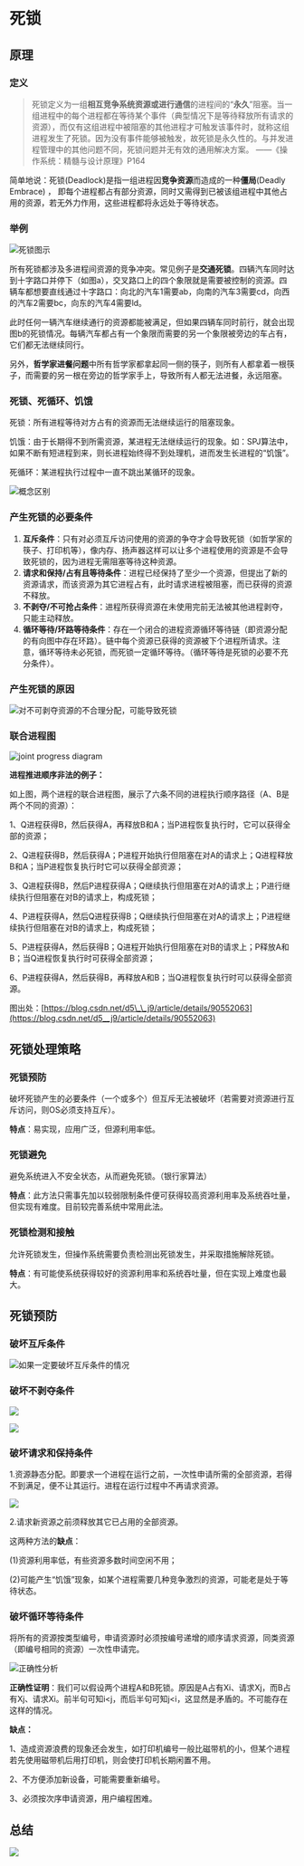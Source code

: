 # 死锁

## 原理

### 定义

> 死锁定义为一组**相互竞争系统资源或进行通信**的进程间的“**永久**”阻塞。当一组进程中的每个进程都在等待某个事件（典型情况下是等待释放所有请求的资源），而仅有这组进程中被阻塞的其他进程才可触发该事件时，就称这组进程发生了死锁。因为没有事件能够被触发，故死锁是永久性的。与并发进程管理中的其他问题不同，死锁问题并无有效的通用解决方案。         ——《操作系统：精髓与设计原理》P164

简单地说：死锁\(Deadlock\)是指一组进程因**竞争资源**而造成的一种**僵局**\(Deadly Embrace\) ， 即每个进程都占有部分资源，同时又需得到已被该组进程中其他占用的资源，若无外力作用，这些进程都将永远处于等待状态。

### 举例

![&#x6B7B;&#x9501;&#x56FE;&#x793A;](../.gitbook/assets/qq-tu-pian-20210524192145%20%281%29.jpg)

所有死锁都涉及多进程间资源的竞争冲突。常见例子是**交通死锁**。四辆汽车同时达到十字路口并停下（如图a），交叉路口上的四个象限就是需要被控制的资源。四辆车都想要直线通过十字路口：向北的汽车1需要ab，向南的汽车3需要cd，向西的汽车2需要bc，向东的汽车4需要ld。

此时任何一辆汽车继续通行的资源都能被满足，但如果四辆车同时前行，就会出现图b的死锁情况。每辆汽车都占有一个象限而需要的另一个象限被旁边的车占有，它们都无法继续同行。

另外，**哲学家进餐问题**中所有哲学家都拿起同一侧的筷子，则所有人都拿着一根筷子，而需要的另一根在旁边的哲学家手上，导致所有人都无法进餐，永远阻塞。

### 死锁、死循环、饥饿

死锁：所有进程等待对方占有的资源而无法继续运行的阻塞现象。

饥饿：由于长期得不到所需资源，某进程无法继续运行的现象。如：SPJ算法中，如果不断有短进程到来，则长进程始终得不到处理机，进而发生长进程的“饥饿”。

死循环：某进程执行过程中一直不跳出某循环的现象。

![&#x6982;&#x5FF5;&#x533A;&#x522B;](../.gitbook/assets/image%20%286%29.png)

### 

### 产生死锁的必要条件

1. **互斥条件**：只有对必须互斥访问使用的资源的争夺才会导致死锁（如哲学家的筷子、打印机等），像内存、扬声器这样可以让多个进程使用的资源是不会导致死锁的，因为进程无需阻塞等待这种资源。
2. **请求和保持/占有且等待条件**：进程已经保持了至少一个资源，但提出了新的资源请求，而该资源为其它进程占有，此时请求进程被阻塞，而已获得的资源不释放。
3. **不剥夺/不可抢占条件**：进程所获得资源在未使用完前无法被其他进程剥夺，只能主动释放。
4. **循环等待/环路等待条件**：存在一个闭合的进程资源循环等待链（即资源分配的有向图中存在环路）。链中每个资源已获得的资源被下个进程所请求。注意，循环等待未必死锁，而死锁一定循环等待。（循环等待是死锁的必要不充分条件）。

### 产生死锁的原因

![&#x5BF9;&#x4E0D;&#x53EF;&#x5265;&#x593A;&#x8D44;&#x6E90;&#x7684;&#x4E0D;&#x5408;&#x7406;&#x5206;&#x914D;&#xFF0C;&#x53EF;&#x80FD;&#x5BFC;&#x81F4;&#x6B7B;&#x9501;](../.gitbook/assets/image%20%2810%29.png)

### 联合进程图

![joint progress diagram](../.gitbook/assets/image%20%2813%29.png)

**进程推进顺序非法的例子：**

如上图，两个进程的联合进程图，展示了六条不同的进程执行顺序路径（A、B是两个不同的资源）：

1、Q进程获得B，然后获得A，再释放B和A；当P进程恢复执行时，它可以获得全部的资源；

 2、Q进程获得B，然后获得A；P进程开始执行但阻塞在对A的请求上；Q进程释放B和A；当P进程恢复执行时它可以获得全部资源； 

3、Q进程获得B，然后P进程获得A；Q继续执行但阻塞在对A的请求上；P进行继续执行但阻塞在对B的请求上，构成死锁； 

4、P进程获得A，然后Q进程获得B；Q继续执行但阻塞在对A的请求上；P进程继续执行但阻塞在对B的请求上，构成死锁； 

5、P进程获得A，然后获得B；Q进程开始执行但阻塞在对B的请求上；P释放A和B；当Q进程恢复执行时可获得全部资源；

 6、P进程获得A，然后获得B，再释放A和B；当Q进程恢复执行时可以获得全部资源。 

图出处：[https://blog.csdn.net/d5\_\_j9/article/details/90552063](https://blog.csdn.net/d5__j9/article/details/90552063)

## 死锁处理策略

### 死锁预防

破坏死锁产生的必要条件（一个或多个）但互斥无法被破坏（若需要对资源进行互斥访问，则OS必须支持互斥）。

**特点**：易实现，应用广泛，但源利用率低。

### 死锁避免

避免系统进入不安全状态，从而避免死锁。（银行家算法）

**特点**：此方法只需事先加以较弱限制条件便可获得较高资源利用率及系统吞吐量，但实现有难度。目前较完善系统中常用此法。

### 死锁检测和接触

允许死锁发生，但操作系统需要负责检测出死锁发生，并采取措施解除死锁。

**特点**：有可能使系统获得较好的资源利用率和系统吞吐量，但在实现上难度也最大。

## 死锁预防

### 破坏互斥条件

![&#x5982;&#x679C;&#x4E00;&#x5B9A;&#x8981;&#x7834;&#x574F;&#x4E92;&#x65A5;&#x6761;&#x4EF6;&#x7684;&#x60C5;&#x51B5;](../.gitbook/assets/image%20%283%29.png)

### 破坏不剥夺条件

![](../.gitbook/assets/image%20%285%29.png)

![](../.gitbook/assets/image%20%281%29.png)

### 破坏请求和保持条件

1.资源静态分配。即要求一个进程在运行之前，一次性申请所需的全部资源，若得不到满足，便不让其运行。进程在运行过程中不再请求资源。

![](../.gitbook/assets/image%20%287%29.png)

2.请求新资源之前须释放其它已占用的全部资源。

这两种方法的**缺点**： 

\(1\)资源利用率低，有些资源多数时间空闲不用；

\(2\)可能产生“饥饿”现象，如某个进程需要几种竞争激烈的资源，可能老是处于等待状态。

### 破坏循环等待条件

将所有的资源按类型编号，申请资源时必须按编号递增的顺序请求资源，同类资源（即编号相同的资源）一次性申请完。

![&#x6B63;&#x786E;&#x6027;&#x5206;&#x6790;](../.gitbook/assets/image%20%288%29.png)

**正确性证明**：我们可以假设两个进程A和B死锁。原因是A占有Xi、请求Xj，而B占有Xj、请求Xi。前半句可知i&lt;j，而后半句可知j&lt;i，这显然是矛盾的。不可能存在这样的情况。

**缺点：**

1、造成资源浪费的现象还会发生，如打印机编号一般比磁带机的小，但某个进程若先使用磁带机后用打印机，则会使打印机长期闲置不用。

2、不方便添加新设备，可能需要重新编号。

3、必须按次序申请资源，用户编程困难。

## 总结

![](../.gitbook/assets/image.png)



